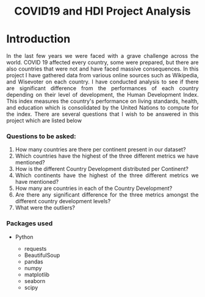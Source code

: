 <div align = 'center';'><h1>COVID19 and HDI Project Analysis</h1></div>
<h1>Introduction</h1>
<div align='justify';>
<p>
 In the last few years we were faced with a grave challenge across the world. COVID 19 affected every country, some were prepared, but there are also countries that were not and have faced massive consequences. In this project I have gathered data from various online sources such as Wikipedia, and Wisevoter on each country. I have conducted analysis to see if there are significant difference from the performances of each country depending on their level of development, the Human Development Index. This index measures the country's performance on living standards, health, and education which is consolidated by the United Nations to compute for the index. There are several questions that I wish to be answered in this project which are listed below

<h3>Questions to be asked:</h3>
<ol>
  <li>How many countries are there per continent present in our dataset?</li>
  <li>Which countries have the highest of the three different metrics we have mentioned?</li>
  <li>How is the different Country Development distributed per Continent?</li>
  <li>Which continents have the highest of the three different metrics we have mentioned?</li>
  <li>How many are countries in each of the Country Development?</li>
  <li>Are there any significant difference for the three metrics amongst the different country development levels?</li>
  <li>What were the outliers?</li>
</ol>
</p>
<h3>Packages used</h3>
<ul>
  <li>Python</li>
    <ul>
      <li>requests</li>
      <li>BeautifulSoup</li>
      <li>pandas</li>
      <li>numpy</li>
      <li>matplotlib</li>
      <li>seaborn</li>
      <li>scipy</li>
    </ul>
</ul>
</div>
